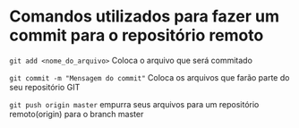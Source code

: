 Comandos utilizados para fazer um commit para o repositório remoto
===================

 `git add <nome_do_arquivo>`
 Coloca o arquivo que será commitado

 `git commit -m "Mensagem do commit"`
 Coloca os arquivos que farão parte do seu repositório GIT

 `git push origin master` 
 empurra seus arquivos para um repositório remoto(origin) para o branch master</p>